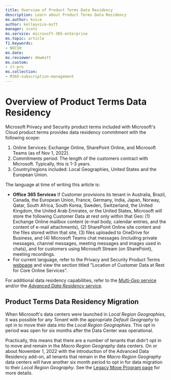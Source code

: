```yaml
---
title: Overview of Product Terms Data Residency
description: Learn about Product Terms Data Residency
ms.author: kvice
author: kelleyvice-msft
manager: scotv
ms.service: microsoft-365-enterprise
ms.topic: article
f1.keywords:
- NOCSH
ms.date:
ms.reviewer: dmwmsft
ms.custom:
- it-pro
ms.collection:
- M365-subscription-management
---
```


# Overview of Product Terms Data Residency

Microsoft Privacy and Security product terms included with Microsoft's Cloud product terms provides data residency commitment with the following scope:

1. Online Services: Exchange Online, SharePoint Online, and Microsoft Teams (as of Nov 1, 2022).
2. Commitments period: The length of the customers contract with Microsoft. Typically, this is 1-3 years.
3. Country/regions included: Local Geographies, United States and the European Union.

The language at time of writing this article is:

- **Office 365 Services** If Customer provisions its tenant in Australia, Brazil, Canada, the European Union, France, Germany, India, Japan, Norway, Qatar, South Africa, South Korea, Sweden, Switzerland, the United Kingdom, the United Arab Emirates, or the United States, Microsoft will store the following Customer Data at rest only within that Geo: (1) Exchange Online mailbox content (e-mail body, calendar entries, and the content of e-mail attachments), (2) SharePoint Online site content and the files stored within that site,  (3) files uploaded to OneDrive for Business, and (4) Microsoft Teams chat messages (including private messages, channel messages, meeting messages and images used in chats), and for customers using Microsoft Stream (on SharePoint), meeting recordings.
- For current language, refer to the Privacy and Security Product Terms <a href="https://www.microsoft.com/licensing/terms/product/PrivacyandSecurityTerms/all" target="_blank">webpage</a> and view the section titled "Location of Customer Data at Rest for Core Online Services".

For additional data residency capabilities, refer to the [_Multi-Geo_ service](microsoft-365-multi-geo.md) and/or the [_Advanced Data Residency_ service](advanced-data-residency.md).

## Product Terms Data Residency Migration

When Microsoft's data centers were launched in _Local Region Geographies_, it was possible for any _Tenant_ with the appropriate _Default Geography_ to opt in to move their data into the _Local Region Geographies_. This opt in period was open for six months after the Data Center was operational.

Practically, this means that there are a number of tenants that didn't opt in to move and remain in the _Macro Region Geography_ data centers. On or about November 1, 2022 with the introduction of the Advanced Data Residency add-on, all tenants that remain in the _Macro Region Geography_ data centers will have another six month period to opt in for data migration to their _Local Region Geography_.  See the [Legacy Move Program page](m365-dr-legacy-move-program.md#how-to-request-your-data-move---final-opportunity) for more details.
